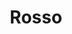 ---
language: id
layout: product-item
title: Rosso
description: Description in &amp; Rosso
keyword: keyword in Rosso
image: /images/LEDGE-STONE-Rosso1.jpg
sub-title: Rosso
article-1: Height &#58; 6″<br>Length &#58; 24″ <br>Thickness &#58; 3/8″<br>Panel &#58; Interlocking with 2″ random pieces <br>Horizontal &#58; 2″ x Random<br>Vertical &#58; 2″ x 2″ x Random<br>Color &#58; Tan with shades of red and black speckled veins
title-right: Rosso
article-right: Rosso
title-2: Rosso
article-2: Rosso
article-3: Rosso
alt-slide1: Rosso
alt-slide2: Rosso
alt-slide3: Rosso
slide1: /images/LEDGE-STONE-Rosso1.jpg
slide2: /images/LEDGE-STONE-Rosso1.jpg
slide3: /images/LEDGE-STONE-Rosso1.jpg
---